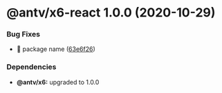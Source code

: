 # @antv/x6-react 1.0.0 (2020-10-29)


### Bug Fixes

* 🐛 package name ([63e6f26](https://github.com/antvis/x6/commit/63e6f26652f8104786946b7dd74dc34977c62fdc))





### Dependencies

* **@antv/x6:** upgraded to 1.0.0
